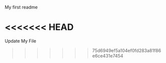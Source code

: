 My first readme

<<<<<<< HEAD
=======
Update My File 
>>>>>>> 75d6949ef5a104ef0fd283a81f86e6ce431e7454
